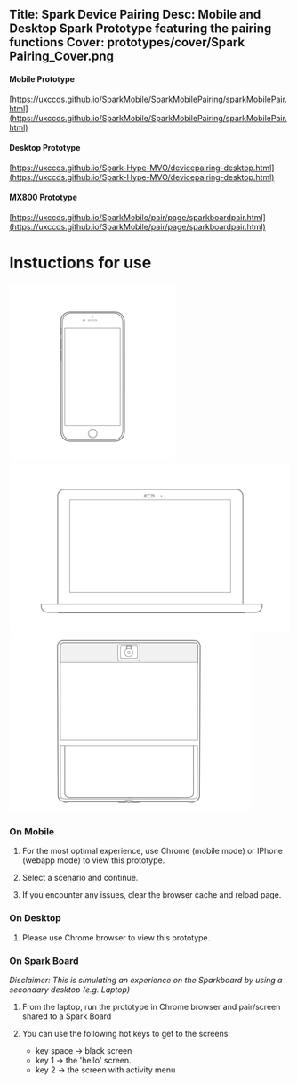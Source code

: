 Title: Spark Device Pairing
Desc: Mobile and Desktop Spark Prototype featuring the pairing functions
Cover: prototypes/cover/Spark Pairing_Cover.png
---

#### Mobile Prototype

[https://uxccds.github.io/SparkMobile/SparkMobilePairing/sparkMobilePair.html](https://uxccds.github.io/SparkMobile/SparkMobilePairing/sparkMobilePair.html)

#### Desktop Prototype

[https://uxccds.github.io/Spark-Hype-MVO/devicepairing-desktop.html](https://uxccds.github.io/Spark-Hype-MVO/devicepairing-desktop.html)

#### MX800 Prototype

[https://uxccds.github.io/SparkMobile/pair/page/sparkboardpair.html](https://uxccds.github.io/SparkMobile/pair/page/sparkboardpair.html)


# Instuctions for use

![mobile](../../../img_data/prototypes/Mobile-2x.png)
![Desktop](../../../img_data/prototypes/Desktop-2x.png)
![MX800](../../../img_data/prototypes/MX800-2x.png)

### On Mobile

1. For the most optimal experience, use Chrome (mobile mode) or IPhone (webapp mode) to view this prototype.

2. Select a scenario and continue.

3. If you encounter any issues, clear the  browser cache and reload page.
 
### On Desktop

1. Please use Chrome browser to view this prototype.

### On Spark Board
*Disclaimer: This is simulating an experience on the Sparkboard by using a secondary desktop (e.g. Laptop)*

1. From the laptop, run the prototype in Chrome browser and pair/screen shared to a Spark Board

2. You can use the following hot keys to get to the screens:
	* key space -> black screen
	* key 1 -> the 'hello' screen.
	* key 2 -> the screen with activity menu

